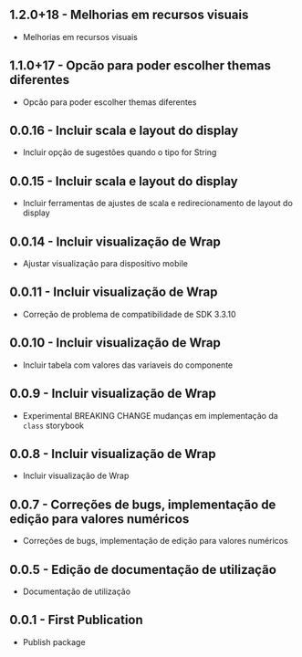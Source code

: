 ## 1.2.0+18 - Melhorias em recursos visuais 
- Melhorias em recursos visuais 

## 1.1.0+17 - Opcão para poder escolher themas diferentes
- Opcão para poder escolher themas diferentes

## 0.0.16 - Incluir scala e layout do display
- Incluir opção de sugestões quando o tipo for String

## 0.0.15 - Incluir scala e layout do display
- Incluir ferramentas de ajustes de scala e redirecionamento de layout do display

## 0.0.14 - Incluir visualização de Wrap 
- Ajustar visualização para dispositivo mobile 

## 0.0.11 - Incluir visualização de Wrap 
- Correção de problema de compatibilidade de SDK 3.3.10

## 0.0.10 - Incluir visualização de Wrap
- Incluir tabela com valores das variaveis do componente

## 0.0.9 - Incluir visualização de Wrap 
- Experimental BREAKING CHANGE mudanças em implementação da `class` storybook

## 0.0.8 - Incluir visualização de Wrap 
- Incluir visualização de Wrap

## 0.0.7 - Correções de bugs, implementação de edição para valores numéricos
- Correções de bugs, implementação de edição para valores numéricos

## 0.0.5 - Edição de documentação de utilização
- Documentação de utilização

## 0.0.1 - First Publication
- Publish package 
